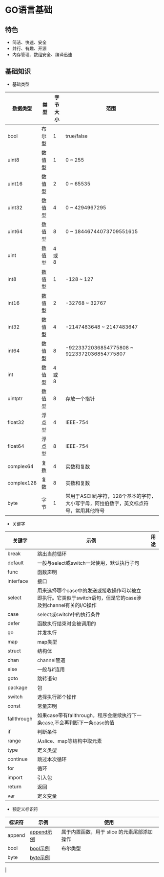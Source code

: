 # GO语言基础

## 特色
* 简洁、快速、安全
* 并行、有趣、开源
* 内存管理、数组安全、编译迅速

## 基础知识

* 基础类型

| 数据类型 | 类型 | 字节大小 | 范围 |
|----|----|----|----|
| bool | 布尔型 | 1 | true/false |
| uint8 | 数值型 | 1 | 0 ~ 255 |
| uint16 | 数值型 | 2 | 0 ~ 65535 |
| uint32 | 数值型 | 4 | 0 ~ 4294967295 
| uint64 | 数值型 | 8 | 0 ~ 18446744073709551615 |
| uint | 数值型 | 4 或 8 | |
| int8 | 数值型 | 1 | -128 ~ 127 |
| int16 | 数值型 | 2 | -32768 ~ 32767 |
| int32 | 数值型 | 4 | -2147483648 ~ 2147483647 |
| int64 | 数值型 | 8 | -9223372036854775808 ~ 9223372036854775807 |
| int | 数值型 | 4 或 8 | |
| uintptr | 数值型 | 8 | 存放一个指针 |
| float32 | 浮点型 | 4 | IEEE-754 |
| float64 | 浮点型 | 8 | IEEE-754 |
| complex64 | 复数 | 4 | 实数和复数 |
| complex128 | 复数 | 8 | 实数和复数 |
| byte | 字节 | 1 | 常用于ASCII码字符，128个基本的字符，大小写字母，阿拉伯数字，英文标点符号，常用其他符号 |

* 关键字

| 关键字 | 示例 | 用途 |
|----|----| ---- |
| break | 跳出当前循环 |
| default | 一般与select或switch一起使用，默认执行子句 |
| func | 函数声明 |
| interface | 接口 |
| select | 用来选择哪个case中的发送或接收操作可以被立即执行。它类似于switch语句，但是它的case涉及到channel有关的I/O操作 |
| case | select或switch中的执行条件 |
| defer | 函数执行结束时会被调用的 |
| go | 并发执行 |
| map | map类型 |
| struct | 结构体 |
| chan | channel管道 |
| else | 一般与if连用 |
| goto | 跳转语句 |
| package | 包 |
| switch | 选择执行那个操作 |
| const | 常量声明 |
| fallthrough | 如果case带有fallthrough，程序会继续执行下一条case,不会再判断下一条case的值 |
| if | 判断条件 |
| range | 从slice、map等结构中取元素 |
| type | 定义类型 |
| continue | 跳过本次循环 |
| for | 循环 |
| import | 引入包 |
| return | 返回 |
| var | 定义变量 |

* 预定义标识符

| 标识符 | 示例 | 使用 |
|----|----|----|
| append | [append示例](./testCode/appendTest.go) | 属于内置函数，用于 slice 的元素尾部添加操作 |
| bool | [bool示例](./testCode/boolTest.go) | 布尔类型 |
| byte | [byte示例](./testCode/byteTest.go) |  |
|